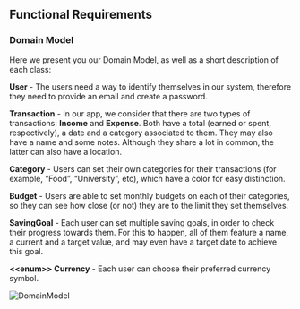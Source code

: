 
## Functional Requirements

### Domain Model

Here we present you our Domain Model, as well as a short description of each class:

**User** - The users need a way to identify themselves in our system, therefore they need to provide an email and create a password.

**Transaction** - In our app, we consider that there are two types of transactions: **Income** and **Expense**. Both have a total (earned or spent, respectively), a date and a category associated to them. They may also have a name and some notes. Although they share a lot in common, the latter can also have a location.

**Category** - Users can set their own categories for their transactions (for example, “Food”, “University”, etc), which have a color for easy distinction.

**Budget** - Users are able to set monthly budgets on each of their categories, so they can see how close (or not) they are to the limit they set themselves.

**SavingGoal** - Each user can set multiple saving goals, in order to check their progress towards them. For this to happen, all of them feature a name, a current and a target value, and may even have a target date to achieve this goal. 

__\<<enum\>> Currency__ - Each user can choose their preferred currency symbol.

![DomainModel](https://github.com/SofiaViP/hero/assets/92641892/31646d5a-a140-405b-97e4-9e56b7f8d3b3)
